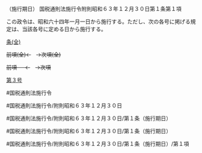 （施行期日）
国税通則法施行令附則昭和６３年１２月３０日第１条第１項

この政令は、昭和六十四年一月一日から施行する。ただし、次の各号に掲げる規定は、当該各号に定める日から施行する。

[条(全)](国税通則法施行＿令附則昭和６３年１２月３０日第１条_.md)

~~前項(全)←~~　~~→次項(全)~~

~~前項 　 ←~~　~~→次項~~

[第３号](国税通則法施行＿令附則昭和６３年１２月３０日第１条第１項第３号.md)  

#国税通則法施行令

#国税通則法施行令/附則昭和６３年１２月３０日

#国税通則法施行令/附則昭和６３年１２月３０日/第１条（施行期日）

#国税通則法施行令/附則昭和６３年１２月３０日/第１条（施行期日）

#国税通則法施行令/附則昭和６３年１２月３０日/第１条（施行期日）/第１項

